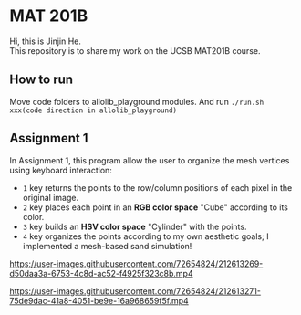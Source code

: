 # MAT 201B
Hi, this is Jinjin He.  
This repository is to share my work on the UCSB MAT201B course.
## How to run  
Move code folders to allolib_playground modules. And run ``./run.sh xxx(code direction in allolib_playground)``
## Assignment 1
In Assignment 1, this program allow the user to organize the mesh vertices using keyboard interaction:
- `1` key returns the points to the row/column positions of each pixel in the original image.
- `2` key places each point in an **RGB color space** "Cube" according to its color.
- `3` key builds an **HSV color space** "Cylinder" with the points.
- `4` key organizes the points according to my own aesthetic goals; I implemented a mesh-based sand simulation!  


https://user-images.githubusercontent.com/72654824/212613269-d50daa3a-6753-4c8d-ac52-f4925f323c8b.mp4


https://user-images.githubusercontent.com/72654824/212613271-75de9dac-41a8-4051-be9e-16a968659f5f.mp4

